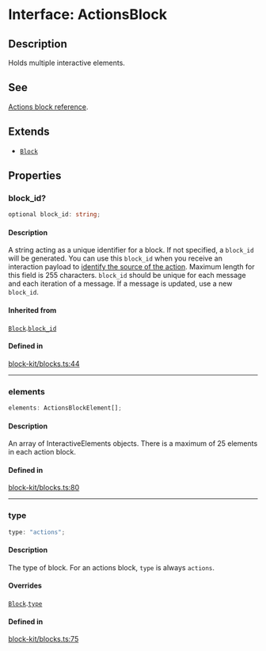 # Interface: ActionsBlock

## Description

Holds multiple interactive elements.

## See

[Actions block reference](https://api.slack.com/reference/block-kit/blocks#actions).

## Extends

- [`Block`](Block.md)

## Properties

### block\_id?

```ts
optional block_id: string;
```

#### Description

A string acting as a unique identifier for a block. If not specified, a `block_id` will be generated.
You can use this `block_id` when you receive an interaction payload to
[identify the source of the action](https://api.slack.com/interactivity/handling#payloads).
Maximum length for this field is 255 characters. `block_id` should be unique for each message and each iteration of
a message. If a message is updated, use a new `block_id`.

#### Inherited from

[`Block`](Block.md).[`block_id`](Block.md#block_id)

#### Defined in

[block-kit/blocks.ts:44](https://github.com/slackapi/node-slack-sdk/blob/c15385ef93ccdde9702f52f7d1f445999203d794/packages/types/src/block-kit/blocks.ts#L44)

***

### elements

```ts
elements: ActionsBlockElement[];
```

#### Description

An array of InteractiveElements objects.
There is a maximum of 25 elements in each action block.

#### Defined in

[block-kit/blocks.ts:80](https://github.com/slackapi/node-slack-sdk/blob/c15385ef93ccdde9702f52f7d1f445999203d794/packages/types/src/block-kit/blocks.ts#L80)

***

### type

```ts
type: "actions";
```

#### Description

The type of block. For an actions block, `type` is always `actions`.

#### Overrides

[`Block`](Block.md).[`type`](Block.md#type)

#### Defined in

[block-kit/blocks.ts:75](https://github.com/slackapi/node-slack-sdk/blob/c15385ef93ccdde9702f52f7d1f445999203d794/packages/types/src/block-kit/blocks.ts#L75)
